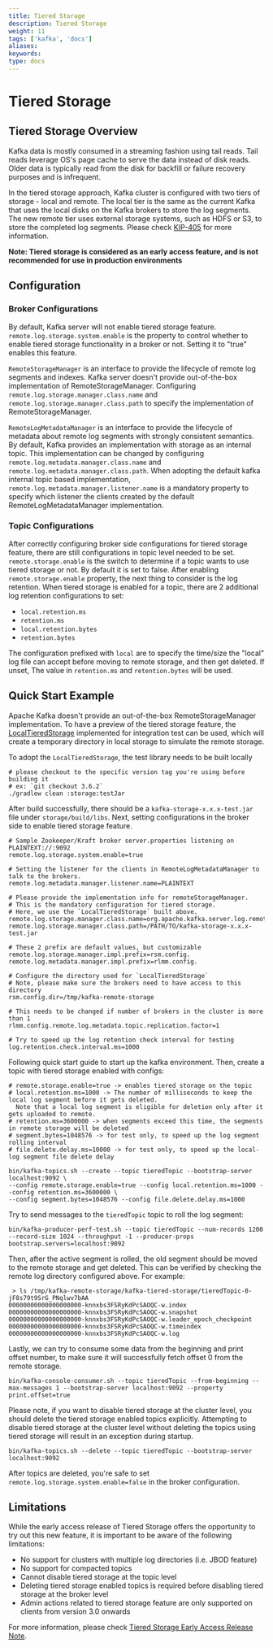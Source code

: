 ```yaml
---
title: Tiered Storage
description: Tiered Storage
weight: 11
tags: ['kafka', 'docs']
aliases: 
keywords: 
type: docs
---
```


# Tiered Storage

## Tiered Storage Overview

Kafka data is mostly consumed in a streaming fashion using tail reads. Tail reads leverage OS's page cache to serve the data instead of disk reads. Older data is typically read from the disk for backfill or failure recovery purposes and is infrequent.

In the tiered storage approach, Kafka cluster is configured with two tiers of storage - local and remote. The local tier is the same as the current Kafka that uses the local disks on the Kafka brokers to store the log segments. The new remote tier uses external storage systems, such as HDFS or S3, to store the completed log segments. Please check [KIP-405](https://cwiki.apache.org/confluence/display/KAFKA/KIP-405%3A+Kafka+Tiered+Storage) for more information. 

**Note: Tiered storage is considered as an early access feature, and is not recommended for use in production environments**

## Configuration

### Broker Configurations

By default, Kafka server will not enable tiered storage feature. `remote.log.storage.system.enable` is the property to control whether to enable tiered storage functionality in a broker or not. Setting it to "true" enables this feature. 

`RemoteStorageManager` is an interface to provide the lifecycle of remote log segments and indexes. Kafka server doesn't provide out-of-the-box implementation of RemoteStorageManager. Configuring `remote.log.storage.manager.class.name` and `remote.log.storage.manager.class.path` to specify the implementation of RemoteStorageManager. 

`RemoteLogMetadataManager` is an interface to provide the lifecycle of metadata about remote log segments with strongly consistent semantics. By default, Kafka provides an implementation with storage as an internal topic. This implementation can be changed by configuring `remote.log.metadata.manager.class.name` and `remote.log.metadata.manager.class.path`. When adopting the default kafka internal topic based implementation, `remote.log.metadata.manager.listener.name` is a mandatory property to specify which listener the clients created by the default RemoteLogMetadataManager implementation. 

### Topic Configurations

After correctly configuring broker side configurations for tiered storage feature, there are still configurations in topic level needed to be set. `remote.storage.enable` is the switch to determine if a topic wants to use tiered storage or not. By default it is set to false. After enabling `remote.storage.enable` property, the next thing to consider is the log retention. When tiered storage is enabled for a topic, there are 2 additional log retention configurations to set: 

  * `local.retention.ms`
  * `retention.ms`
  * `local.retention.bytes`
  * `retention.bytes`

The configuration prefixed with `local` are to specify the time/size the "local" log file can accept before moving to remote storage, and then get deleted. If unset, The value in `retention.ms` and `retention.bytes` will be used. 

## Quick Start Example

Apache Kafka doesn't provide an out-of-the-box RemoteStorageManager implementation. To have a preview of the tiered storage feature, the [LocalTieredStorage](https://github.com/apache/kafka/blob/trunk/storage/src/test/java/org/apache/kafka/server/log/remote/storage/LocalTieredStorage.java) implemented for integration test can be used, which will create a temporary directory in local storage to simulate the remote storage. 

To adopt the `LocalTieredStorage`, the test library needs to be built locally
    
    
    # please checkout to the specific version tag you're using before building it
    # ex: `git checkout 3.6.2`
    ./gradlew clean :storage:testJar

After build successfully, there should be a `kafka-storage-x.x.x-test.jar` file under `storage/build/libs`. Next, setting configurations in the broker side to enable tiered storage feature.
    
    
    # Sample Zookeeper/Kraft broker server.properties listening on PLAINTEXT://:9092
    remote.log.storage.system.enable=true
    
    # Setting the listener for the clients in RemoteLogMetadataManager to talk to the brokers.
    remote.log.metadata.manager.listener.name=PLAINTEXT
    
    # Please provide the implementation info for remoteStorageManager.
    # This is the mandatory configuration for tiered storage.
    # Here, we use the `LocalTieredStorage` built above.
    remote.log.storage.manager.class.name=org.apache.kafka.server.log.remote.storage.LocalTieredStorage
    remote.log.storage.manager.class.path=/PATH/TO/kafka-storage-x.x.x-test.jar
    
    # These 2 prefix are default values, but customizable
    remote.log.storage.manager.impl.prefix=rsm.config.
    remote.log.metadata.manager.impl.prefix=rlmm.config.
    
    # Configure the directory used for `LocalTieredStorage`
    # Note, please make sure the brokers need to have access to this directory
    rsm.config.dir=/tmp/kafka-remote-storage
    
    # This needs to be changed if number of brokers in the cluster is more than 1
    rlmm.config.remote.log.metadata.topic.replication.factor=1
    
    # Try to speed up the log retention check interval for testing
    log.retention.check.interval.ms=1000
    

Following quick start guide to start up the kafka environment. Then, create a topic with tiered storage enabled with configs: 
    
    
    # remote.storage.enable=true -> enables tiered storage on the topic
    # local.retention.ms=1000 -> The number of milliseconds to keep the local log segment before it gets deleted.
      Note that a local log segment is eligible for deletion only after it gets uploaded to remote.
    # retention.ms=3600000 -> when segments exceed this time, the segments in remote storage will be deleted
    # segment.bytes=1048576 -> for test only, to speed up the log segment rolling interval
    # file.delete.delay.ms=10000 -> for test only, to speed up the local-log segment file delete delay
    
    bin/kafka-topics.sh --create --topic tieredTopic --bootstrap-server localhost:9092 \
    --config remote.storage.enable=true --config local.retention.ms=1000 --config retention.ms=3600000 \
    --config segment.bytes=1048576 --config file.delete.delay.ms=1000
    

Try to send messages to the `tieredTopic` topic to roll the log segment:
    
    
    bin/kafka-producer-perf-test.sh --topic tieredTopic --num-records 1200 --record-size 1024 --throughput -1 --producer-props bootstrap.servers=localhost:9092
    

Then, after the active segment is rolled, the old segment should be moved to the remote storage and get deleted. This can be verified by checking the remote log directory configured above. For example: 
    
    
     > ls /tmp/kafka-remote-storage/kafka-tiered-storage/tieredTopic-0-jF8s79t9SrG_PNqlwv7bAA
    00000000000000000000-knnxbs3FSRyKdPcSAOQC-w.index
    00000000000000000000-knnxbs3FSRyKdPcSAOQC-w.snapshot
    00000000000000000000-knnxbs3FSRyKdPcSAOQC-w.leader_epoch_checkpoint
    00000000000000000000-knnxbs3FSRyKdPcSAOQC-w.timeindex
    00000000000000000000-knnxbs3FSRyKdPcSAOQC-w.log
    

Lastly, we can try to consume some data from the beginning and print offset number, to make sure it will successfully fetch offset 0 from the remote storage.
    
    
    bin/kafka-console-consumer.sh --topic tieredTopic --from-beginning --max-messages 1 --bootstrap-server localhost:9092 --property print.offset=true

Please note, if you want to disable tiered storage at the cluster level, you should delete the tiered storage enabled topics explicitly. Attempting to disable tiered storage at the cluster level without deleting the topics using tiered storage will result in an exception during startup.
    
    
    bin/kafka-topics.sh --delete --topic tieredTopic --bootstrap-server localhost:9092

After topics are deleted, you're safe to set `remote.log.storage.system.enable=false` in the broker configuration.

## Limitations

While the early access release of Tiered Storage offers the opportunity to try out this new feature, it is important to be aware of the following limitations: 

  * No support for clusters with multiple log directories (i.e. JBOD feature)
  * No support for compacted topics
  * Cannot disable tiered storage at the topic level
  * Deleting tiered storage enabled topics is required before disabling tiered storage at the broker level
  * Admin actions related to tiered storage feature are only supported on clients from version 3.0 onwards



For more information, please check [Tiered Storage Early Access Release Note](https://cwiki.apache.org/confluence/display/KAFKA/Kafka+Tiered+Storage+Early+Access+Release+Notes). 